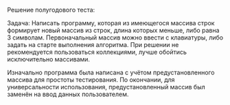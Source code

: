 Решение полугодового теста:

Задача: Написать программу, которая из имеющегося массива строк формирует новый массив из строк, длина которых меньше, либо равна 3 символам. Первоначальный массив можно ввести с клавиатуры, либо задать на старте выполнения алгоритма. 
При решении не рекомендуется пользоваться коллекциями, лучше обойтись исключительно массивами.

Изначально программа была написана с учётом предустановленного массива для простоты тестирования. По окончании, для универсальности использования, предустановленный массив был заменён на ввод данных пользователем.
